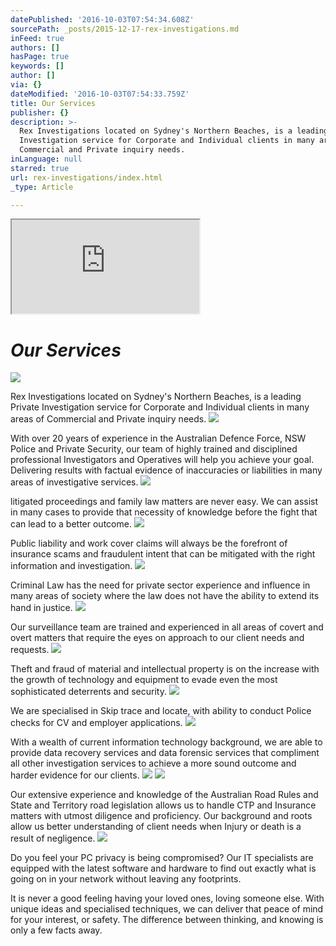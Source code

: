 ```yaml
---
datePublished: '2016-10-03T07:54:34.608Z'
sourcePath: _posts/2015-12-17-rex-investigations.md
inFeed: true
authors: []
hasPage: true
keywords: []
author: []
via: {}
dateModified: '2016-10-03T07:54:33.759Z'
title: Our Services
publisher: {}
description: >-
  Rex Investigations located on Sydney's Northern Beaches, is a leading Private
  Investigation service for Corporate and Individual clients in many areas of
  Commercial and Private inquiry needs.
inLanguage: null
starred: true
url: rex-investigations/index.html
_type: Article

---
```

<iframe src="https://the-grid.github.io/ed-location/?latitude=-25.734968&amp;longitude=134.489563&amp;zoom=3&amp;address=Australia" style=""></iframe>

# _**Our Services**_
![](https://the-grid-user-content.s3-us-west-2.amazonaws.com/759a33cb-e8d0-4846-a70d-77b4582a4f0f.jpg)

Rex Investigations located on Sydney's Northern Beaches, is a leading Private Investigation service for Corporate and Individual clients in many areas of Commercial and Private inquiry needs.
![](https://the-grid-user-content.s3-us-west-2.amazonaws.com/d0ceeb59-5c58-43f0-b469-d6f1a9e9ef2c.jpg)

With over 20 years of experience in the Australian Defence Force, NSW Police and Private Security, our team of highly trained and disciplined professional Investigators and Operatives will help you achieve your goal. Delivering results with factual evidence of inaccuracies or liabilities in many areas of investigative services.
![](https://the-grid-user-content.s3-us-west-2.amazonaws.com/4f374d7a-a814-4c70-9c1c-1d3bb7419482.jpg)

litigated proceedings and family law matters are never easy. We can assist in many cases to provide that necessity of knowledge before the fight that can lead to a better outcome.
![](https://the-grid-user-content.s3-us-west-2.amazonaws.com/85cba030-0a9f-4230-aa54-53d9ccbd8ca4.jpg)

Public liability and work cover claims will always be the forefront of insurance scams and fraudulent intent that can be mitigated with the right information and investigation.
![](https://the-grid-user-content.s3-us-west-2.amazonaws.com/012ed6d3-e526-43d7-acd6-7ec42e08d0f0.png)

Criminal Law has the need for private sector experience and influence in many areas of society where the law does not have the ability to extend its hand in justice.
![](https://the-grid-user-content.s3-us-west-2.amazonaws.com/09f6dd3a-0eb0-475d-bb24-e918e700773a.jpg)

Our surveillance team are trained and experienced in all areas of covert and overt matters that require the eyes on approach to our client needs and requests.
![](https://the-grid-user-content.s3-us-west-2.amazonaws.com/d151c47a-d518-472d-bc37-c4aa8980a03c.jpg)

Theft and fraud of material and intellectual property is on the increase with the growth of technology and equipment to evade even the most sophisticated deterrents and security. ![](https://the-grid-user-content.s3-us-west-2.amazonaws.com/052f7211-03e8-4582-b1df-64f2f687fa35.png)

We are specialised in Skip trace and locate, with ability to conduct Police checks for CV and employer applications.
![](https://the-grid-user-content.s3-us-west-2.amazonaws.com/f43266f8-c37a-40d1-924e-c4a55320742f.jpg)

With a wealth of current information technology background, we are able to provide data recovery services and data forensic services that compliment all other investigation services to achieve a more sound outcome and harder evidence for our clients.
![](https://the-grid-user-content.s3-us-west-2.amazonaws.com/a6e8a611-29ea-4855-aa21-4d1e70e8961a.jpg)
![](https://the-grid-user-content.s3-us-west-2.amazonaws.com/b9279eda-216a-4dd0-af83-797ab900bb62.png)

Our extensive experience and knowledge of the Australian Road Rules and State and Territory road legislation allows us to handle CTP and Insurance matters with utmost diligence and proficiency. Our background and roots allow us better understanding of client needs when Injury or death is a result of negligence.
![](https://the-grid-user-content.s3-us-west-2.amazonaws.com/e7bb7433-50a5-4b9c-81a6-d77c3e85301f.jpg)

Do you feel your PC privacy is being compromised? Our IT specialists are equipped with the latest software and hardware to find out exactly what is going on in your network without leaving any footprints.

It is never a good feeling having your loved ones, loving someone else. With unique ideas and specialised techniques, we can deliver that peace of mind for your interest, or safety. The difference between thinking, and knowing is only a few facts away.